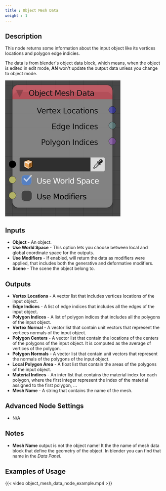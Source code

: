 ```yaml
---
title : Object Mesh Data
weight : 1
---
```


## Description

This node returns some information about the input object like its
vertices locations and polygon edge indicies.

The data is from blender's object data block, which means, when the
object is edited in edit mode, **AN** won't update the output data
unless you change to object mode.

![image](object_mesh_data_node.png)

## Inputs

- **Object** - An object.
- **Use World Space** - This option lets you choose between local and
    global coordinate space for the outputs.
- **Use Modifiers** - If enabled, will return the data as modifiers
    were applied, that includes both the generative and deformative
    modifiers.
- **Scene** - The scene the object belong to.

## Outputs

- **Vertex Locations** - A vector list that includes vertices
    locations of the input object.
- **Edge Indices** - A list of edge indices that includes all the
    edges of the input object.
- **Polygon Indices** - A list of polygon indices that includes all
    the polygons of the input object.
- **Vertex Normal** - A vector list that contain unit vectors that
    represent the vertices normals of the input object.
- **Polygon Centers** - A vector list that contain the locations of
    the centers of the polygons of the input object. It is computed as
    the average of vertices of the polygon.
- **Polygon Normals** - A vector list that contain unit vectors that
    represent the normals of the polygons of the input object.
- **Local Polygon Area** - A float list that contain the areas of the
    polygons of the input object.
- **Material Indices** - An inter list that contains the material
    index for each polygon, where the first integer represent the index
    of the material assigned to the first polygon, ...
- **Mesh Name** - A string that contains the name of the mesh.

## Advanced Node Settings

- N/A

## Notes

- **Mesh Name** output is not the object name\! It the the name of
    mesh data block that define the geometry of the object. In blender
    you can find that name in the *Data Panel*.

## Examples of Usage

{{< video object_mesh_data_node_example.mp4 >}}
